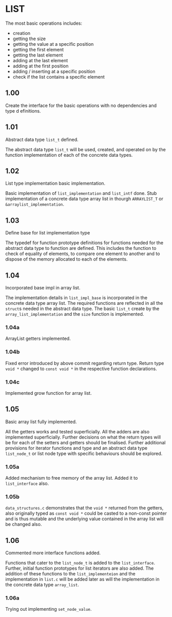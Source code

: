 # LIST

The most basic operations includes:
* creation
* getting the size
* getting the value at a specific position
* getting the first element
* getting the last element
* adding at the last element
* adding at the first position
* adding / inserting at a specific position
* check if the list contains a specific element

## 1.00 

Create the interface for the basic operations with no dependencies and type d
efinitions.

## 1.01

Abstract data type `list_t` defined.

The abstract data type `list_t` will be used, created, and operated on by the 
function implementation of each of the concrete data types.

## 1.02

List type implementation basic implementation.

Basic implementation of `list_implementation` and `list_intf` done. Stub 
implementation of a concrete data type array list in thourgh `ARRAYLIST_T` or
`&arraylist_implementation`.

## 1.03

Define base for list implementation type

The typedef for function prototype definitions for functions needed for the 
abstract data type to function are defined. This includes the function to
check of equality of elements, to compare one element to another and to 
dispose of the memory allocated to each of the elements.

## 1.04

Incorporated base impl in array list.

The implementation details in `list_impl_base` is incorporated in 
the concrete data type array list. The required functions are reflected
in all the `struct`s needed in the abstract data type. The basic
`list_t` create by the `array_list_implementation` and the `size`
function is implemented.

### 1.04a

ArrayList getters implemented.

### 1.04b

Fixed error introduced by above commit regarding return type.
Return type `void *` changed to `const void *` in the respective
function declarations.

### 1.04c

Implemented grow function for array list.

## 1.05

Basic array list fully implemented.

All the getters works and tested superficially. All the adders are 
also implemented superficially. Further decisions on what the return
types will be for each of the setters and getters should be finalised.
Further additional provisions for iterator functions and type and an
abstract data type `list_node_t` or list node type with specific 
behaviours should be explored.

### 1.05a

Added mechanism to free memory of the array list. Added it to 
`list_interface` also.

### 1.05b

`data_structures.c` demonstrates that the `void *` returned from the getters,
also originally typed as `const void *` could be casted to a non-const pointer
and is thus mutable and the underlying value contained in the array list will
be changed also.

## 1.06

Commented more interface functions added.

Functions that cater to the `list_node_t` is added to the `list_interface`.
Further, initial function prototypes for list iterators are also added.
The addition of these functions to the `list_implementeion` and the
implementation in `list.c` will be added later as will the implementation
in the concrete data type `array_list`.

### 1.06a

Trying out implementing `set_node_value`.